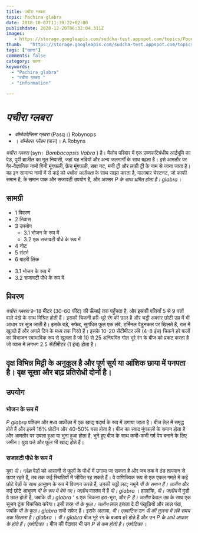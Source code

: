 ```yaml
---
title: पचीरा ग्लबरा 
topic: Pachira glabra
date: 2018-10-07T11:39:22+02:00
publishdate: 2020-12-20T06:32:04.311Z
images: 
   - https://storage.googleapis.com/sudcha-test.appspot.com/topics/Food/pachira_glabra/1.jpeg
thumb:   "https://storage.googleapis.com/sudcha-test.appspot.com/topics/Food/pachira_glabra/thumb.jpeg"
tags: ["खाना"]
comments: false
category: खाना
keywords: 
  - "Pachira glabra"
  - "पचीरा ग्लबरा "
  - "information"

---
```

<h1> <i> पचीरा ग्लबरा </i> </h1> <p> </p> <ul> <li> <i> बॉम्बेकोप्सिस ग्लबरा </i> (Pasq।) Robynops </li> <li>। <i> बॉम्बेक्स ग्लैब्रम </i> (पास)। A.Robyns </li> </ul> <p> <i> पचीरा ग्लबरा </i> (syn। <i> Bombacopsis Vabra </i>) है। मैलोव परिवार में एक उष्णकटिबंधीय आर्द्रभूमि का पेड़, पूर्वी ब्राज़ील का मूल निवासी, जहां यह नदियों और अन्य जलमार्गों के साथ बढ़ता है। इसे आमतौर पर गैर-वैज्ञानिक नामों गिनी मूंगफली, फ्रेंच मूंगफली, सबा नट, मनी ट्री और लकी ट्री के नाम से जाना जाता है। यह इन सामान्य नामों में से कई को <i> पचीरा जलीयता </i> के साथ साझा करता है, मालाबार चेस्टनट, जो काफी समान है, के समान पाक और सजावटी उपयोग हैं, और अक्सर <i> P के साथ भ्रमित होता है। glabra </i>। </p> <h2> सामग्री </h2> <ul> <li> 1 विवरण </li> <li> 2 निवास </li> <li> 3 उपयोग <ul> <li> 3.1 भोजन के रूप में </li> <li> 3.2 एक सजावटी पौधे के रूप में </li> </ul> </li> <li> 4 नोट </li> <li> 5 संदर्भ </li> <li> 6 बाहरी लिंक </li> </ul> <ul> <li> 3.1 भोजन के रूप में </li> <li> 3.2 सजावटी पौधे के रूप में </li> </ul> <h2> विवरण </h2> <p> <i> पचीरा ग्लबरा </i> 9–18 मीटर (30-60 फीट) की ऊँचाई तक पहुँचता है, और इसकी पत्तियाँ 5 से 9 पत्तों वाले पंखे के साथ मिश्रित होती हैं। इसकी चिकनी हरी-भूरे रंग की छाल है और चड्डी अक्सर छोटी उम्र में भी आधार पर सूज जाती है। इसके बड़े, सफेद, सुगंधित फूल एक लंबे, टर्मिनल पेडुनकल पर खिलते हैं, रात में खुलते हैं और अगले दिन के मध्य तक गिरते हैं। इसके 10-20 सेंटीमीटर लंबे (4-8 इंच) चिकने हरे फलों का विभाजन स्वाभाविक रूप से खुलता है जो 10 से 25 अनियमित गोल भूरे रंग के बीज को प्रकट करता है जो व्यास में लगभग 2.5 सेंटीमीटर (1 इंच) होता है। </p> <h2 - पर्यावास </h2> <p> वृक्ष विभिन्न मिट्टी के अनुकूल है और पूर्ण सूर्य या आंशिक छाया में पनपता है। वृक्ष सूखा और बाढ़ प्रतिरोधी दोनों है। </p> <h2> उपयोग </h2> <h3> भोजन के रूप में </h3> <p> <i> P glabra </i> पश्चिम और मध्य अफ्रीका में एक खाद्य पदार्थ के रूप में उगाया जाता है। बीज तेल में समृद्ध होते हैं और इसमें 16% प्रोटीन और 40-50% वसा होता है। बीज का स्वाद मूंगफली के समान होता है और आमतौर पर उबला हुआ या भुना हुआ होता है, भुने हुए बीज के साथ कभी-कभी गर्म पेय बनाने के लिए जमीन। युवा पत्ते और फूल भी खाद्य होते हैं। </p> <h3> सजावटी पौधे के रूप में </h3> <p> युवा <i> पी। ग्लेब्रा </i> पेड़ों को आसानी से फूलों के पौधों में उगाया जा सकता है और जब तक वे ठंड तापमान से ऊपर रहते हैं, तब तक कई स्थितियों में जीवित रह सकते हैं। वे वाणिज्यिक रूप से एक एकल गमले में कई छोटे पेड़ों के साथ आभूषण के रूप में विपणन करते हैं, उनकी चड्डी लट; नमूने <i> पी के समान हैं। जलीय </i> और कई छोटे आभूषण <i> पी के रूप में बेचे गए। जलीय </i> वास्तव में हैं <i> पी। glabra </i>। हालांकि, <i> पी। जलीय </i> में वुडी ग्रे छाल होती है, जबकि <i> पी। glabra '</i> s एक चिकना हरा-भूरा, और <i> P है। जलीय </i> केवल उम्र के साथ एक सूजन ट्रंक विकसित करेगा। इसी तरह <i> पी के फूल। जलीय </i> लाल इत्तला दे दी पंखुड़ियों और लाल पंख, जबकि <i> पी के फूल। glabra </i> सभी सफेद हैं। इसके अलावा, <i> पी। एक्वाटिक </i> उन <i> पी की तुलना में लंबे समय तक खिलता है। glabra </i>। <I> पी। glabra </i> बीज भूरे रंग के बजाय हरे होते हैं और उन <i> P के आधे आकार के होते हैं। एक्वेटिका </i>। बीज की पैदावार भी उन <i> P से कम होती है। एक्वेटिका </i>। </p> 